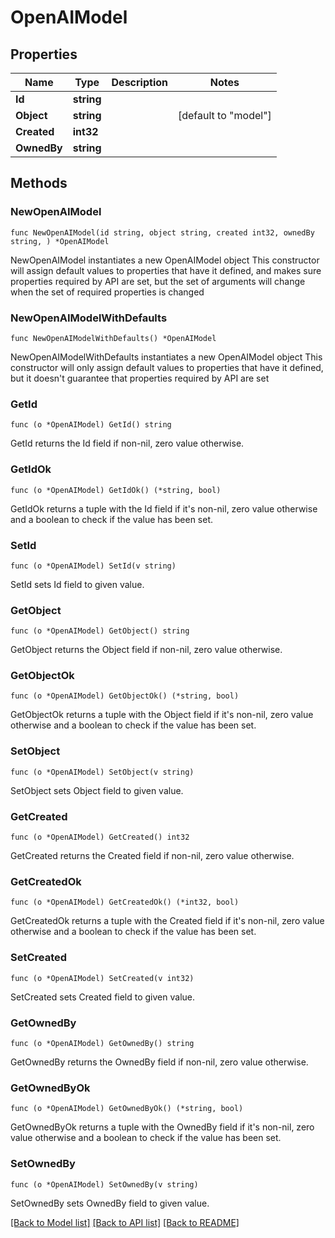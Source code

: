 # OpenAIModel

## Properties

Name | Type | Description | Notes
------------ | ------------- | ------------- | -------------
**Id** | **string** |  | 
**Object** | **string** |  | [default to "model"]
**Created** | **int32** |  | 
**OwnedBy** | **string** |  | 

## Methods

### NewOpenAIModel

`func NewOpenAIModel(id string, object string, created int32, ownedBy string, ) *OpenAIModel`

NewOpenAIModel instantiates a new OpenAIModel object
This constructor will assign default values to properties that have it defined,
and makes sure properties required by API are set, but the set of arguments
will change when the set of required properties is changed

### NewOpenAIModelWithDefaults

`func NewOpenAIModelWithDefaults() *OpenAIModel`

NewOpenAIModelWithDefaults instantiates a new OpenAIModel object
This constructor will only assign default values to properties that have it defined,
but it doesn't guarantee that properties required by API are set

### GetId

`func (o *OpenAIModel) GetId() string`

GetId returns the Id field if non-nil, zero value otherwise.

### GetIdOk

`func (o *OpenAIModel) GetIdOk() (*string, bool)`

GetIdOk returns a tuple with the Id field if it's non-nil, zero value otherwise
and a boolean to check if the value has been set.

### SetId

`func (o *OpenAIModel) SetId(v string)`

SetId sets Id field to given value.


### GetObject

`func (o *OpenAIModel) GetObject() string`

GetObject returns the Object field if non-nil, zero value otherwise.

### GetObjectOk

`func (o *OpenAIModel) GetObjectOk() (*string, bool)`

GetObjectOk returns a tuple with the Object field if it's non-nil, zero value otherwise
and a boolean to check if the value has been set.

### SetObject

`func (o *OpenAIModel) SetObject(v string)`

SetObject sets Object field to given value.


### GetCreated

`func (o *OpenAIModel) GetCreated() int32`

GetCreated returns the Created field if non-nil, zero value otherwise.

### GetCreatedOk

`func (o *OpenAIModel) GetCreatedOk() (*int32, bool)`

GetCreatedOk returns a tuple with the Created field if it's non-nil, zero value otherwise
and a boolean to check if the value has been set.

### SetCreated

`func (o *OpenAIModel) SetCreated(v int32)`

SetCreated sets Created field to given value.


### GetOwnedBy

`func (o *OpenAIModel) GetOwnedBy() string`

GetOwnedBy returns the OwnedBy field if non-nil, zero value otherwise.

### GetOwnedByOk

`func (o *OpenAIModel) GetOwnedByOk() (*string, bool)`

GetOwnedByOk returns a tuple with the OwnedBy field if it's non-nil, zero value otherwise
and a boolean to check if the value has been set.

### SetOwnedBy

`func (o *OpenAIModel) SetOwnedBy(v string)`

SetOwnedBy sets OwnedBy field to given value.



[[Back to Model list]](../README.md#documentation-for-models) [[Back to API list]](../README.md#documentation-for-api-endpoints) [[Back to README]](../README.md)


